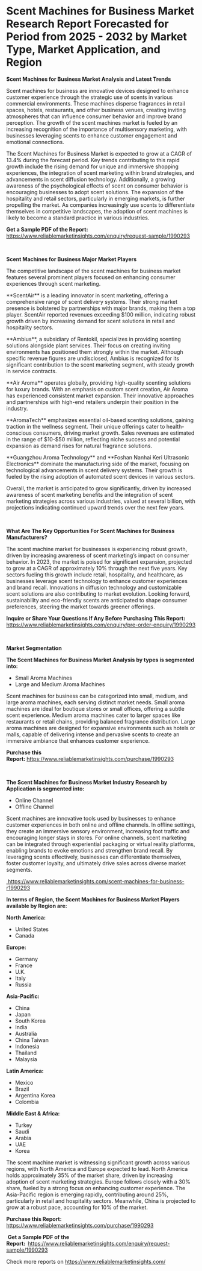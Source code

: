 <p><h1>Scent Machines for Business Market Research Report Forecasted for Period from 2025 -  2032 by Market Type, Market Application, and Region</h1></p><p><strong>Scent Machines for Business Market Analysis and Latest Trends</strong></p>
<p><p>Scent machines for business are innovative devices designed to enhance customer experience through the strategic use of scents in various commercial environments. These machines disperse fragrances in retail spaces, hotels, restaurants, and other business venues, creating inviting atmospheres that can influence consumer behavior and improve brand perception. The growth of the scent machines market is fueled by an increasing recognition of the importance of multisensory marketing, with businesses leveraging scents to enhance customer engagement and emotional connections.</p><p>The Scent Machines for Business Market is expected to grow at a CAGR of 13.4% during the forecast period. Key trends contributing to this rapid growth include the rising demand for unique and immersive shopping experiences, the integration of scent marketing within brand strategies, and advancements in scent diffusion technology. Additionally, a growing awareness of the psychological effects of scent on consumer behavior is encouraging businesses to adopt scent solutions. The expansion of the hospitality and retail sectors, particularly in emerging markets, is further propelling the market. As companies increasingly use scents to differentiate themselves in competitive landscapes, the adoption of scent machines is likely to become a standard practice in various industries.</p></p>
<p><strong>Get a Sample PDF of the Report:&nbsp;</strong> <a href="https://www.reliablemarketinsights.com/enquiry/request-sample/1990293?utm_campaign=2280&utm_medium=2&utm_source=Github&utm_content=ia&utm_term=05042025&utm_id=scent-machines-for-business">https://www.reliablemarketinsights.com/enquiry/request-sample/1990293</a></p>
<p>&nbsp;</p>
<p><strong>Scent Machines for Business Major Market Players</strong></p>
<p><p>The competitive landscape of the scent machines for business market features several prominent players focused on enhancing consumer experiences through scent marketing.</p><p>**ScentAir** is a leading innovator in scent marketing, offering a comprehensive range of scent delivery systems. Their strong market presence is bolstered by partnerships with major brands, making them a top player. ScentAir reported revenues exceeding $100 million, indicating robust growth driven by increasing demand for scent solutions in retail and hospitality sectors.</p><p>**Ambius**, a subsidiary of Rentokil, specializes in providing scenting solutions alongside plant services. Their focus on creating inviting environments has positioned them strongly within the market. Although specific revenue figures are undisclosed, Ambius is recognized for its significant contribution to the scent marketing segment, with steady growth in service contracts.</p><p>**Air Aroma** operates globally, providing high-quality scenting solutions for luxury brands. With an emphasis on custom scent creation, Air Aroma has experienced consistent market expansion. Their innovative approaches and partnerships with high-end retailers underpin their position in the industry.</p><p>**AromaTech** emphasizes essential oil-based scenting solutions, gaining traction in the wellness segment. Their unique offerings cater to health-conscious consumers, driving market growth. Sales revenues are estimated in the range of $10-$50 million, reflecting niche success and potential expansion as demand rises for natural fragrance solutions.</p><p>**Guangzhou Aroma Technology** and **Foshan Nanhai Keri Ultrasonic Electronics** dominate the manufacturing side of the market, focusing on technological advancements in scent delivery systems. Their growth is fueled by the rising adoption of automated scent devices in various sectors.</p><p>Overall, the market is anticipated to grow significantly, driven by increased awareness of scent marketing benefits and the integration of scent marketing strategies across various industries, valued at several billion, with projections indicating continued upward trends over the next few years.</p></p>
<p>&nbsp;</p>
<p><strong>What Are The Key Opportunities For Scent Machines for Business Manufacturers?</strong></p>
<p><p>The scent machine market for businesses is experiencing robust growth, driven by increasing awareness of scent marketing’s impact on consumer behavior. In 2023, the market is poised for significant expansion, projected to grow at a CAGR of approximately 10% through the next five years. Key sectors fueling this growth include retail, hospitality, and healthcare, as businesses leverage scent technology to enhance customer experiences and brand recall. Innovations in diffusion technology and customizable scent solutions are also contributing to market evolution. Looking forward, sustainability and eco-friendly scents are anticipated to shape consumer preferences, steering the market towards greener offerings.</p></p>
<p><strong>Inquire or Share Your Questions If Any Before Purchasing This Report:</strong> <a href="https://www.reliablemarketinsights.com/enquiry/pre-order-enquiry/1990293?utm_campaign=2280&utm_medium=2&utm_source=Github&utm_content=ia&utm_term=05042025&utm_id=scent-machines-for-business">https://www.reliablemarketinsights.com/enquiry/pre-order-enquiry/1990293</a></p>
<p>&nbsp;</p>
<p><strong>Market Segmentation</strong></p>
<p><strong>The Scent Machines for Business Market Analysis by types is segmented into:</strong></p>
<p><ul><li>Small Aroma Machines</li><li>Large and Medium Aroma Machines</li></ul></p>
<p><p>Scent machines for business can be categorized into small, medium, and large aroma machines, each serving distinct market needs. Small aroma machines are ideal for boutique stores or small offices, offering a subtle scent experience. Medium aroma machines cater to larger spaces like restaurants or retail chains, providing balanced fragrance distribution. Large aroma machines are designed for expansive environments such as hotels or malls, capable of delivering intense and pervasive scents to create an immersive ambiance that enhances customer experience.</p></p>
<p><strong>Purchase this Report:&nbsp;</strong><a href="https://www.reliablemarketinsights.com/purchase/1990293?utm_campaign=2280&utm_medium=2&utm_source=Github&utm_content=ia&utm_term=05042025&utm_id=scent-machines-for-business">https://www.reliablemarketinsights.com/purchase/1990293</a></p>
<p>&nbsp;</p>
<p><strong>The Scent Machines for Business Market Industry Research by Application is segmented into:</strong></p>
<p><ul><li>Online Channel</li><li>Offline Channel</li></ul></p>
<p><p>Scent machines are innovative tools used by businesses to enhance customer experiences in both online and offline channels. In offline settings, they create an immersive sensory environment, increasing foot traffic and encouraging longer stays in stores. For online channels, scent marketing can be integrated through experiential packaging or virtual reality platforms, enabling brands to evoke emotions and strengthen brand recall. By leveraging scents effectively, businesses can differentiate themselves, foster customer loyalty, and ultimately drive sales across diverse market segments.</p></p>
<p><a href="https://www.reliablemarketinsights.com/scent-machines-for-business-r1990293?utm_campaign=2280&utm_medium=2&utm_source=Github&utm_content=ia&utm_term=05042025&utm_id=scent-machines-for-business">&nbsp;https://www.reliablemarketinsights.com/scent-machines-for-business-r1990293</a></p>
<p><strong>In terms of Region, the Scent Machines for Business Market Players available by Region are:</strong></p>
<p>
    <p> <strong> North America: </strong>
        <ul>
            <li>United States</li>
            <li>Canada</li>
        </ul>
        </p> 
    <p> <strong> Europe: </strong>
        <ul>
            <li>Germany</li>
            <li>France</li>
            <li>U.K.</li>
            <li>Italy</li>
            <li>Russia</li>
        </ul>
        </p> 
    <p> <strong> Asia-Pacific: </strong>
        <ul>
            <li>China</li>
            <li>Japan</li>
            <li>South Korea</li>
            <li>India</li>
            <li>Australia</li>
            <li>China Taiwan</li>
            <li>Indonesia</li>
            <li>Thailand</li>
            <li>Malaysia</li>
        </ul>
        </p> 
    <p> <strong> Latin America: </strong>
        <ul>
            <li>Mexico</li>
            <li>Brazil</li>
            <li>Argentina Korea</li>
            <li>Colombia</li>
        </ul>
        </p> 
    <p> <strong> Middle East & Africa: </strong>
        <ul>
            <li>Turkey</li>
            <li>Saudi</li>
            <li>Arabia</li>
            <li>UAE</li>
            <li>Korea</li>
        </ul>
    </p>
    </p>
<p><p>The scent machine market is witnessing significant growth across various regions, with North America and Europe expected to lead. North America holds approximately 35% of the market share, driven by increasing adoption of scent marketing strategies. Europe follows closely with a 30% share, fueled by a strong focus on enhancing customer experience. The Asia-Pacific region is emerging rapidly, contributing around 25%, particularly in retail and hospitality sectors. Meanwhile, China is projected to grow at a robust pace, accounting for 10% of the market.</p></p>
<p><strong>Purchase this Report: </strong><a href="https://www.reliablemarketinsights.com/purchase/1990293?utm_campaign=2280&utm_medium=2&utm_source=Github&utm_content=ia&utm_term=05042025&utm_id=scent-machines-for-business">https://www.reliablemarketinsights.com/purchase/1990293</a></p>
<p>&nbsp;<strong>Get a Sample PDF of the Report:&nbsp;&nbsp;</strong><a href="https://www.reliablemarketinsights.com/enquiry/request-sample/1990293?utm_campaign=2280&utm_medium=2&utm_source=Github&utm_content=ia&utm_term=05042025&utm_id=scent-machines-for-business">https://www.reliablemarketinsights.com/enquiry/request-sample/1990293</a></p>
<p><strong></strong></p>
<p>Check more reports on <a href="https://www.reliablemarketinsights.com/?utm_campaign=2280&utm_medium=2&utm_source=Github&utm_content=ia&utm_term=05042025&utm_id=scent-machines-for-business">https://www.reliablemarketinsights.com/</a></p>